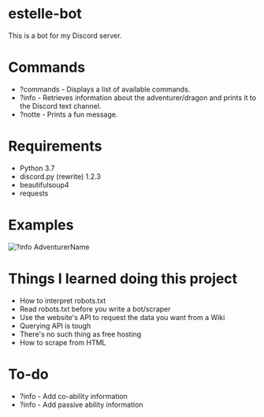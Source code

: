 # estelle-bot
This is a bot for my Discord server.

# Commands
- ?commands - Displays a list of available commands.
- ?info - Retrieves information about the adventurer/dragon and prints it to the Discord text channel.
- ?notte - Prints a fun message.

# Requirements
- Python 3.7
- discord.py (rewrite) 1.2.3
- beautifulsoup4
- requests

# Examples
![?info AdventurerName](https://imgur.com/a/eV68YPJ)

# Things I learned doing this project
- How to interpret robots.txt
- Read robots.txt before you write a bot/scraper
- Use the website's API to request the data you want from a Wiki
- Querying API is tough
- There's no such thing as free hosting
- How to scrape from HTML

# To-do
- ?info - Add co-ability information
- ?info - Add passive ability information